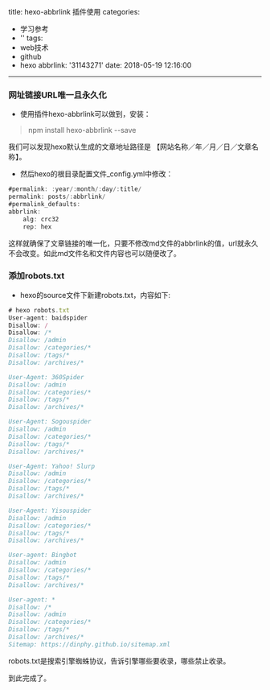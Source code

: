 title: hexo-abbrlink 插件使用
categories:
  - 学习参考
  - ''
tags:
  - web技术
  - github
  - hexo
abbrlink: '31143271'
date: 2018-05-19 12:16:00
---
### 网址链接URL唯一且永久化

- 使用插件hexo-abbrlink可以做到，安装：
>npm install hexo-abbrlink --save

我们可以发现hexo默认生成的文章地址路径是 【网站名称／年／月／日／文章名称】。

- 然后hexo的根目录配置文件_config.yml中修改：

```js
#permalink: :year/:month/:day/:title/
permalink: posts/:abbrlink/
#permalink_defaults:
abbrlink:
	alg: crc32
	rep: hex
```
这样就确保了文章链接的唯一化，只要不修改md文件的abbrlink的值，url就永久不会改变。如此md文件名和文件内容也可以随便改了。

### 添加robots.txt

- hexo的source文件下新建robots.txt，内容如下:

```js
# hexo robots.txt
User-agent: baidspider
Disallow: /
Disallow: /*
Disallow: /admin
Disallow: /categories/*
Disallow: /tags/*
Disallow: /archives/*

User-Agent: 360Spider
Disallow: /admin
Disallow: /categories/*
Disallow: /tags/*
Disallow: /archives/*

User-Agent: Sogouspider
Disallow: /admin
Disallow: /categories/*
Disallow: /tags/*
Disallow: /archives/*

User-Agent: Yahoo! Slurp
Disallow: /admin
Disallow: /categories/*
Disallow: /tags/*
Disallow: /archives/*

User-Agent: Yisouspider
Disallow: /admin
Disallow: /categories/*
Disallow: /tags/*
Disallow: /archives/*

User-agent: Bingbot
Disallow: /admin
Disallow: /categories/*
Disallow: /tags/*
Disallow: /archives/*

User-agent: *
Disallow: /*
Disallow: /admin
Disallow: /categories/*
Disallow: /tags/*
Disallow: /archives/*
Sitemap: https://dinphy.github.io/sitemap.xml
```
robots.txt是搜索引擎蜘蛛协议，告诉引擎哪些要收录，哪些禁止收录。

到此完成了。